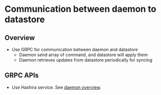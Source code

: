 # Communication between daemon to datastore

## Overview

* Use GRPC for communication between daemon and datastore
  * Daemon send array of command, and datastore will apply them
  * Daemon retrieves updates from datastore periodically for syncing

## GRPC APIs

* Use Hashira service. See [daemon overview](../daemon/overview.md).

